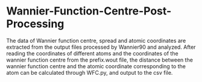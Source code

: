 # Wannier-Function-Centre-Post-Processing
The data of Wannier function centre, spread and atomic coordinates are extracted from the output files processed by Wannier90 and analyzed. 
After reading the coordinates of different atoms and the coordinates of the wannier function centre from the prefix.wout file, the distance between the wannier function centre and the atomic coordinate corresponding to the atom can be calculated through WFC.py, and output to the csv file.
